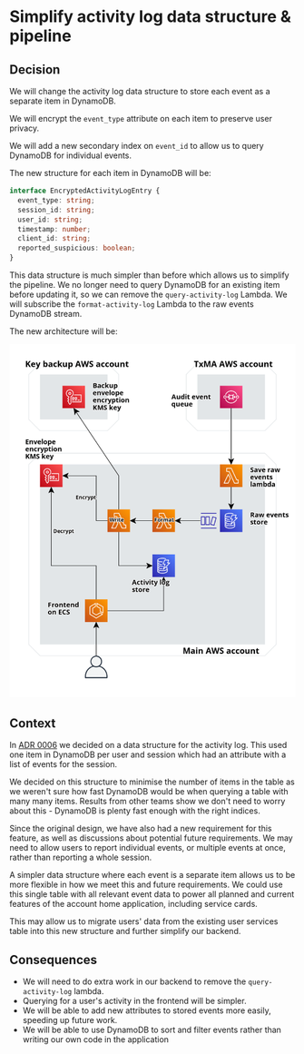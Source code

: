 # Simplify activity log data structure & pipeline

## Decision

We will change the activity log data structure to store each event as a separate item in DynamoDB.

We will encrypt the `event_type` attribute on each item to preserve user privacy.

We will add a new secondary index on `event_id` to allow us to query DynamoDB for individual events.

The new structure for each item in DynamoDB will be:

```typescript
interface EncryptedActivityLogEntry {
  event_type: string;
  session_id: string;
  user_id: string;
  timestamp: number;
  client_id: string;
  reported_suspicious: boolean;
}
```

This data structure is much simpler than before which allows us to simplify the pipeline.
We no longer need to query DynamoDB for an existing item before updating it, so we can remove the `query-activity-log` Lambda.
We will subscribe the `format-activity-log` Lambda to the raw events DynamoDB stream.

The new architecture will be:

![Architectural design diagram showing the removal of the query lambda](images/ADR-0010-simplified-activity-log-architecture.png)

## Context

In [ADR 0006](./0006-recording-activity-log-data-within-the-account.md) we decided on a data structure for the activity log.
This used one item in DynamoDB per user and session which had an attribute with a list of events for the session.

We decided on this structure to minimise the number of items in the table as we weren't sure how fast DynamoDB would be when querying a table with many many items.
Results from other teams show we don't need to worry about this - DynamoDB is plenty fast enough with the right indices.

Since the original design, we have also had a new requirement for this feature, as well as discussions about potential future requirements.
We may need to allow users to report individual events, or multiple events at once, rather than reporting a whole session.

A simpler data structure where each event is a separate item allows us to be more flexible in how we meet this and future requirements.
We could use this single table with all relevant event data to power all planned and current features of the account home application, including service cards.

This may allow us to migrate users' data from the existing user services table into this new structure and further simplify our backend.

## Consequences

- We will need to do extra work in our backend to remove the `query-activity-log` lambda.
- Querying for a user's activity in the frontend will be simpler.
- We will be able to add new attributes to stored events more easily, speeding up future work.
- We will be able to use DynamoDB to sort and filter events rather than writing our own code in the application
